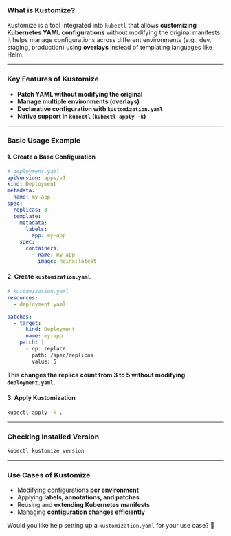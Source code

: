 ### **What is Kustomize?**  
Kustomize is a tool integrated into `kubectl` that allows **customizing Kubernetes YAML configurations** without modifying the original manifests. It helps manage configurations across different environments (e.g., dev, staging, production) using **overlays** instead of templating languages like Helm.

---

### **Key Features of Kustomize**  
- **Patch YAML without modifying the original**  
- **Manage multiple environments (overlays)**  
- **Declarative configuration with `kustomization.yaml`**  
- **Native support in `kubectl` (`kubectl apply -k`)**

---

### **Basic Usage Example**  
#### **1. Create a Base Configuration**  
```yaml
# deployment.yaml
apiVersion: apps/v1
kind: Deployment
metadata:
  name: my-app
spec:
  replicas: 3
  template:
    metadata:
      labels:
        app: my-app
    spec:
      containers:
        - name: my-app
          image: nginx:latest
```

#### **2. Create `kustomization.yaml`**
```yaml
# kustomization.yaml
resources:
  - deployment.yaml

patches:
  - target:
      kind: Deployment
      name: my-app
    patch: | 
      - op: replace
        path: /spec/replicas
        value: 5
```
This **changes the replica count from 3 to 5 without modifying `deployment.yaml`**.

#### **3. Apply Kustomization**
```bash
kubectl apply -k .
```

---

### **Checking Installed Version**
```bash
kubectl kustomize version
```

---

### **Use Cases of Kustomize**
- Modifying configurations **per environment**  
- Applying **labels, annotations, and patches**  
- Reusing and **extending Kubernetes manifests**  
- Managing **configuration changes efficiently**  

Would you like help setting up a `kustomization.yaml` for your use case? 🚀

